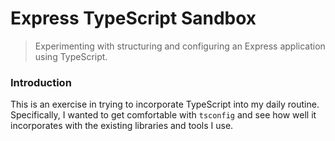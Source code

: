 # Express TypeScript Sandbox
> Experimenting with structuring and configuring an Express application using TypeScript.

### Introduction

This is an exercise in trying to incorporate TypeScript into my daily routine. Specifically, I
wanted to get comfortable with `tsconfig` and see how well it incorporates with the existing
libraries and tools I use.
